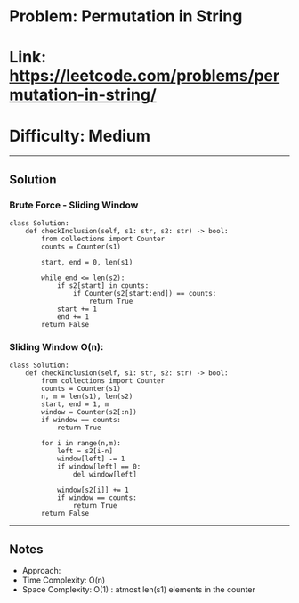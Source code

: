 # Problem: Permutation in String
# Link: https://leetcode.com/problems/permutation-in-string/
# Difficulty: Medium

---

## Solution

### Brute Force - Sliding Window
```
class Solution:
    def checkInclusion(self, s1: str, s2: str) -> bool:
        from collections import Counter
        counts = Counter(s1)

        start, end = 0, len(s1)

        while end <= len(s2):
            if s2[start] in counts:
                if Counter(s2[start:end]) == counts:
                    return True
            start += 1
            end += 1
        return False
```

### Sliding Window O(n):
```
class Solution:
    def checkInclusion(self, s1: str, s2: str) -> bool:
        from collections import Counter
        counts = Counter(s1)
        n, m = len(s1), len(s2)
        start, end = 1, m
        window = Counter(s2[:n])
        if window == counts:
            return True

        for i in range(n,m):
            left = s2[i-n]
            window[left] -= 1
            if window[left] == 0:
                del window[left]

            window[s2[i]] += 1
            if window == counts:
                return True
        return False
```

---

## Notes
- Approach: 
- Time Complexity: O(n)
- Space Complexity: O(1) : atmost len(s1) elements in the counter